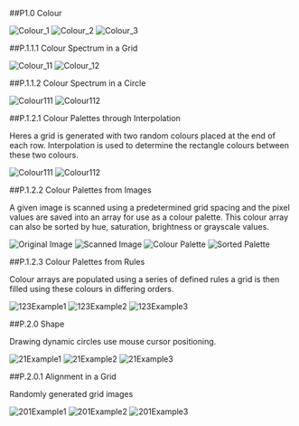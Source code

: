 
##P1.0 Colour

![Colour_1](https://github.com/track02/Processing---Generative-Design/blob/master/Images/P.1.0/P.1.0_1.png)
![Colour_2](https://github.com/track02/Processing---Generative-Design/blob/master/Images/P.1.0/P.1.0_2.png)
![Colour_3](https://github.com/track02/Processing---Generative-Design/blob/master/Images/P.1.0/P.1.0_3.png)

##P.1.1.1 Colour Spectrum in a Grid

![Colour_11](https://github.com/track02/Processing---Generative-Design/blob/master/Images/P.1.1.1/P.1.1.1_1.png)
![Colour_12](https://github.com/track02/Processing---Generative-Design/blob/master/Images/P.1.1.1/P.1.1.1_2.png)

##P.1.1.2 Colour Spectrum in a Circle

![Colour111](https://github.com/track02/Processing---Generative-Design/blob/master/Images/P.1.1.2/1.1.2_1.png)
![Colour112](https://github.com/track02/Processing---Generative-Design/blob/master/Images/P.1.1.2/1.1.2_2.png)

##P.1.2.1 Colour Palettes through Interpolation

Heres a grid is generated with two random colours placed at the end of each row.
Interpolation is used to determine the rectangle colours between these two colours.

![Colour111](https://github.com/track02/Processing---Generative-Design/blob/master/Images/P.1.2.1/P_1_2_1_1.png)
![Colour112](https://github.com/track02/Processing---Generative-Design/blob/master/Images/P.1.2.1/P_1_2_1_2.png)

##P.1.2.2 Colour Palettes from Images

A given image is scanned using a predetermined grid spacing and the pixel values are saved into an array for use as a colour palette. This colour array can also be sorted by hue, saturation, brightness or grayscale values.

![Original Image](https://github.com/track02/Processing---Generative-Design/blob/master/Images/P.1.2.2/P.1.2.2_0.png)
![Scanned Image](https://github.com/track02/Processing---Generative-Design/blob/master/Images/P.1.2.2/P.1.2.2_1.png)
![Colour Palette](https://github.com/track02/Processing---Generative-Design/blob/master/Images/P.1.2.2/P.1.2.2_2.png)
![Sorted Palette](https://github.com/track02/Processing---Generative-Design/blob/master/Images/P.1.2.2/P.1.2.2_3.png)


##P.1.2.3 Colour Palettes from Rules

Colour arrays are populated using a series of defined rules a grid is then filled using these colours in differing orders.

![123Example1](https://github.com/track02/Processing---Generative-Design/blob/master/Images/P.1.2.3/1.2.3_1.png)
![123Example2](https://github.com/track02/Processing---Generative-Design/blob/master/Images/P.1.2.3/1.2.3_2.png)
![123Example3](https://github.com/track02/Processing---Generative-Design/blob/master/Images/P.1.2.3/1.2.3_3.png)

##P.2.0 Shape

Drawing dynamic circles use mouse cursor positioning.

![21Example1](https://github.com/track02/Processing---Generative-Design/blob/master/Images/P.2.0/2.0_1.png)
![21Example2](https://github.com/track02/Processing---Generative-Design/blob/master/Images/P.2.0/2.0_2.png)
![21Example3](https://github.com/track02/Processing---Generative-Design/blob/master/Images/P.2.0/2.0_3.png)

##P.2.0.1 Alignment in a Grid

Randomly generated grid images

![201Example1](https://github.com/track02/Processing---Generative-Design/blob/master/Images/P.2.0.1/2.0.1_1.png)
![201Example2](https://github.com/track02/Processing---Generative-Design/blob/master/Images/P.2.0.1/2.0.1_2.png)
![201Example3](https://github.com/track02/Processing---Generative-Design/blob/master/Images/P.2.0.1/2.0.1_3.png)

